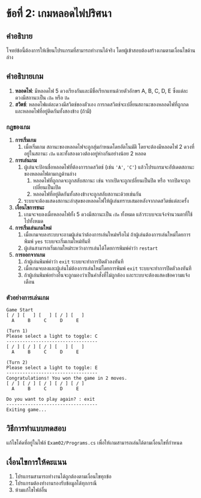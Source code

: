 # ข้อที่ 2: เกมหลอดไฟปริศนา

## คำอธิบาย
โจทย์ข้อนี้ต้องการให้เขียนโปรแกรมที่สามารถทำงานได้จริง โดยผู้เข้าสอบต้องสร้างเกมตามเงื่อนไขด้านล่าง

## คำอธิบายเกม
1. **หลอดไฟ**: มีหลอดไฟ 5 ดวงเรียงกันและมีชื่อเรียกแทนด้วยตัวอักษร A, B, C, D, E ซึ่งแต่ละดวงมีสถานะเป็น `เปิด` หรือ `ปิด`
2. **สวิตช์**: หลอดไฟแต่ละดวงมีสวิตช์ของตัวเอง การกดสวิตช์จะเปลี่ยนสถานะของหลอดไฟที่ถูกกด และหลอดไฟที่อยู่ติดกันทั้งสองข้าง (ถ้ามี)

### กฎของเกม
1. **การเริ่มเกม**
    1. เมื่อเริ่มเกม สถานะของหลอดไฟจะถูกสุ่มกำหนดโดยอัตโนมัติ โดยจะต้องมีหลอดไฟ 2 ดวงที่อยู่ในสถานะ `เปิด` และทั้งสองดวงต้องอยู่ห่างกันอย่างน้อย 2 หลอด
2. **การเล่นเกม**
    1. ผู้เล่นจะป้อนชื่อหลอดไฟที่ต้องการกดสวิตช์ (เช่น `'A'`, `'C'`) แล้วโปรแกรมจะอัปเดตสถานะของหลอดไฟตามกฎด้านล่าง
        1. หลอดไฟที่ถูกกดจะถูกสลับสถานะ เช่น จากเปิดจะถูกเปลี่ยนเป็นปิด หรือ จากปิดจะถูกเปลี่ยนเป็นเปิด
        1. หลอดไฟที่อยู่ติดกันทั้งสองข้างจะถูกสลับสถานะด้วยเช่นกัน
    2. ระบบจะต้องแสดงสถานะล่าสุดของหลอดไฟให้ผู้เล่นทราบเสมอหลังจากกดสวิตช์แต่ละครั้ง
3. **เงื่อนไขการชนะ**
    1. เกมจะจบลงเมื่อหลอดไฟทั้ง 5 ดวงมีสถานะเป็น `เปิด` ทั้งหมด แล้วระบบจะแจ้งจำนวนตาที่ใช้ไปทั้งหมด
4. **การเริ่มเล่นเกมใหม่**
    1. เมื่อเกมจบลงระบบจะถามผู้เล่นว่าต้องการเล่นใหม่หรือไม่ ถ้าผู้เล่นต้องการเล่นใหม่โดยการพิมพ์ `yes` ระบบจะเริ่มเกมใหม่ทันที
    2. ผู้เล่นสามารถเริ่มเกมใหม่ระหว่างการเล่นได้โดยการพิมพ์คำว่า `restart`
5. **การออกจากเกม**
    1. ถ้าผู้เล่นพิมพ์คำว่า `exit` ระบบจะทำการปิดตัวลงทันที
    2. เมื่อเกมจบลงและผู้เล่นไม่ต้องการเล่นใหม่โดยการพิมพ์ `exit` ระบบจะทำการปิดตัวลงทันที
    3. ถ้าผู้เล่นพิมพ์อย่างอื่นจะถูกมองว่าเป็นคำสั่งที่ไม่ถูกต้อง และระบบจะต้องแสดงข้อความแจ้งเตือน

### ตัวอย่างการเล่นเกม
```
Game Start
[ / ] [   ] [   ] [ / ] [   ] 
  A     B     C     D     E

(Turn 1)
Please select a light to toggle: C
----------------------------------
[ / ] [ / ] [ / ] [   ] [   ] 
  A     B     C     D     E

(Turn 2)
Please select a light to toggle: E
----------------------------------
Congratulations! You won the game in 2 moves.
[ / ] [ / ] [ / ] [ / ] [ / ] 
  A     B     C     D     E

Do you want to play again? : exit
----------------------------------
Exiting game...
```

## วิธีการทำแบบทดสอบ
แก้ไขโค้ดที่อยู่ในไฟล์ `Exam02/Programs.cs` เพื่อให้เกมสามารถเล่นได้ตามเงื่อนไขที่กำหนด

## เงื่อนไขการให้คะแนน
1. โปรแกรมสามารถทำงานได้ถูกต้องตามเงื่อนไขทุกข้อ
2. โปรแกรมต้องทำงานรองรับข้อมูลได้ทุกกรณี
3. ห้ามแก้ไขไฟล์อื่น